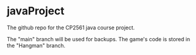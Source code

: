 # javaProject
The github repo for the CP2561 java course project.


The "main" branch will be used for backups. The game's code is stored in the "Hangman" branch.
